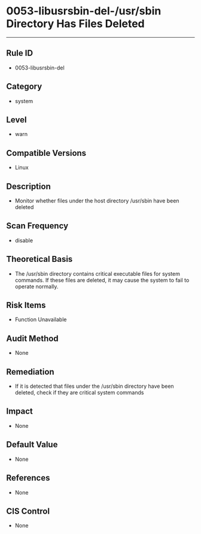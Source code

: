 # 0053-libusrsbin-del-/usr/sbin Directory Has Files Deleted
---

## Rule ID

- 0053-libusrsbin-del


## Category

- system


## Level

- warn


## Compatible Versions


- Linux




## Description


- Monitor whether files under the host directory /usr/sbin have been deleted



## Scan Frequency
- disable

## Theoretical Basis


- The /usr/sbin directory contains critical executable files for system commands. If these files are deleted, it may cause the system to fail to operate normally.



## Risk Items


- Function Unavailable



## Audit Method
- None



## Remediation
- If it is detected that files under the /usr/sbin directory have been deleted, check if they are critical system commands



## Impact


- None




## Default Value


- None




## References


- None



## CIS Control


- None